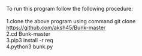 To run this program follow the following procedure:<br/>
<br/>
1.clone the above program using command git clone https://github.com/aksh45/Bunk-master <br/>
2.cd Bunk-master <br/>
3.pip3 install -r req <br/>
4.python3 bunk.py <br/>
